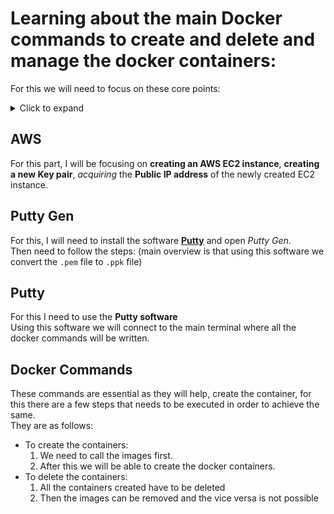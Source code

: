 # Learning about the main Docker commands to create and delete and manage the docker containers:  
For this we will need to focus on these core points:  
<details>
  <summary>Click to expand</summary>
<ul>
  <li><a href="#AWS">AWS</a></li>
  <li><a href="#Putty-Gen">Putty Gen</a></li>
  <li><a href="#Putty">Putty</a></li>  
  <li><a href="#Docker-Commands">Docker Commands</a></li>  
  <li><a href="#Work-Plan">Work Plan</a></li>
</ul>
</details>  

## AWS  
For this part, I will be focusing on <b>creating an AWS EC2 instance</b>, <b>creating a new Key pair</b>, <i>acquiring</i> the <b>Public IP address</b> of the newly created EC2 instance.  


## Putty Gen  
For this, I will need to install the software <b>[Putty](https://putty.org/)</b> and open <i>Putty Gen</i>.    
Then need to follow the steps:  (main overview is that using this software we convert the `.pem` file to `.ppk` file)  


## Putty  
For this I need to use the <b>Putty software</b>  
Using this software we will connect to the main terminal where all the docker commands will be written.  


## Docker Commands  
These commands are essential as they will help, create the container, for this there are a few steps that needs to be executed in order to achieve the same.  
They are as follows:  
<ul>
    <li>
      To create the containers: 
      <ol>
          <li>We need to call the images first.</li>
          <li>After this we will be able to create the docker containers.</li>      
      </ol>
    </li>
    <li>
      To delete the containers: 
      <ol>
        <li>All the containers created have to be deleted</li>
        <li>Then the images can be removed and the vice versa is not possible</li>
      </ol>
    </li>
</ul>  

